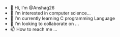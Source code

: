 - 👋 Hi, I’m @Anshag26
- 👀 I’m interested in computer science...
- 🌱 I’m currently learning C programming Language
- 💞️ I’m looking to collaborate on ...
- 📫 How to reach me ...

<!---
Anshag26/Anshag26 is a ✨ special ✨ repository because its `README.md` (this file) appears on your GitHub profile.
You can click the Preview link to take a look at your changes.
--->
